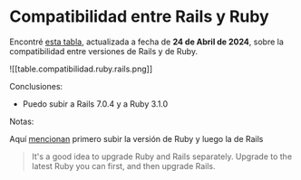 # Compatibilidad entre Rails y Ruby

Encontré [esta tabla](https://www.fastruby.io/blog/ruby/rails/versions/compatibility-table.html), actualizada a fecha de **24 de Abril de 2024**, sobre la compatibilidad entre versiones de Rails y de Ruby.

![[table.compatibilidad.ruby.rails.png]]

Conclusiones:
- Puedo subir a Rails 7.0.4 y a Ruby 3.1.0

Notas:

Aquí [mencionan](https://guides.rubyonrails.org/upgrading_ruby_on_rails.html#ruby-versions) primero subir la versión de Ruby y luego la de Rails

> It's a good idea to upgrade Ruby and Rails separately. Upgrade to the latest Ruby you can first, and then upgrade Rails.